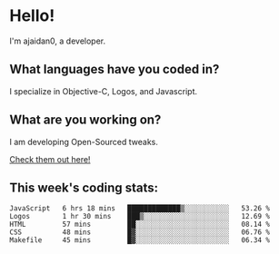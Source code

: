 # Hello!

I'm ajaidan0, a developer. 

## What languages have you coded in?

I specialize in Objective-C, Logos, and Javascript.

## What are you working on?

I am developing Open-Sourced tweaks.

[Check them out here!](https://github.com/ajaidan0/open-sourced-tweaks)

## This week's coding stats:
<!--START_SECTION:waka-->
```text
JavaScript   6 hrs 18 mins   █████████████▒░░░░░░░░░░░   53.26 % 
Logos        1 hr 30 mins    ███▒░░░░░░░░░░░░░░░░░░░░░   12.69 % 
HTML         57 mins         ██░░░░░░░░░░░░░░░░░░░░░░░   08.14 % 
CSS          48 mins         █▓░░░░░░░░░░░░░░░░░░░░░░░   06.76 % 
Makefile     45 mins         █▓░░░░░░░░░░░░░░░░░░░░░░░   06.34 % 
```
<!--END_SECTION:waka-->
